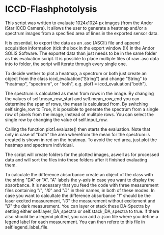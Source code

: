 # ICCD-Flashphotolysis

This script was written to evaluate 1024x1024 px images (from the Andor iStar ICCD Camera).
It allows the user to generate a heatmap and/or a spectrum images from a specified area of lines in the exported sensor data.

It is essential, to export the data as an .asc (ASCII) file and append acquisition information (tick the box in the export window (!)) in the Andor SOLIS Software. 
The exportet data than just needs to be in the same folder as this evaluation script. It is possible to place multiple files of raw .asc data into to folder, the script will iterate through every single one.

To decide wether to plot a heatmap, a spectrum or both just create an object from the class iccd_evaluation("String") and change "String" to "heatmap", "spectrum", or "both", e.g. plot1 = iccd_evaluation("both").

The spectrum is calculated as mean from rows in the image. By changing the values of self.mean_row_start and self.mean_row_end you can determine the span of rows, the  mean is calculated from.
By switching self.single_row to True, it is possible to generate the spectrum from a single row of pixels from the image, instead of mulitple rows. You can select the single row by changing the value of self.input_row.

Calling the function plot1.evaluate() then starts the evaluation. Note that only in case of "both" the area wherefrom the mean for the spectrum is created is shown in red on the heatmap. To avoid the red area, just plot the heatmap and spectrum individual. 

The script will create folders for the plotted images, aswell as for processed data and will sort the files into these folders after it finished evaluating them. 

To calculate the difference absorbance create an object of the class with the string "DA" or "A". "A" labels the y-axis in case you want to display the absorbance. It is necessary that you feed the code with three measurement files containing "_I_", "_I0_" and "_D_" in their names, in both of these modes. 
In case you want to calcultate the difference absorbance "_I_" should be the laser excited measurement, "_I0_" the measurement without excitement and "_D_" the dark measurement. 
You can layer or stack these DA-Spectra by setting either self.layer_DA_spectra or self.stack_DA_spectra to true. If there also should be a legend plotted, you can add a .json file where you define a legend label for each measurement. You can then refere to this file in self.legend_label_file.




